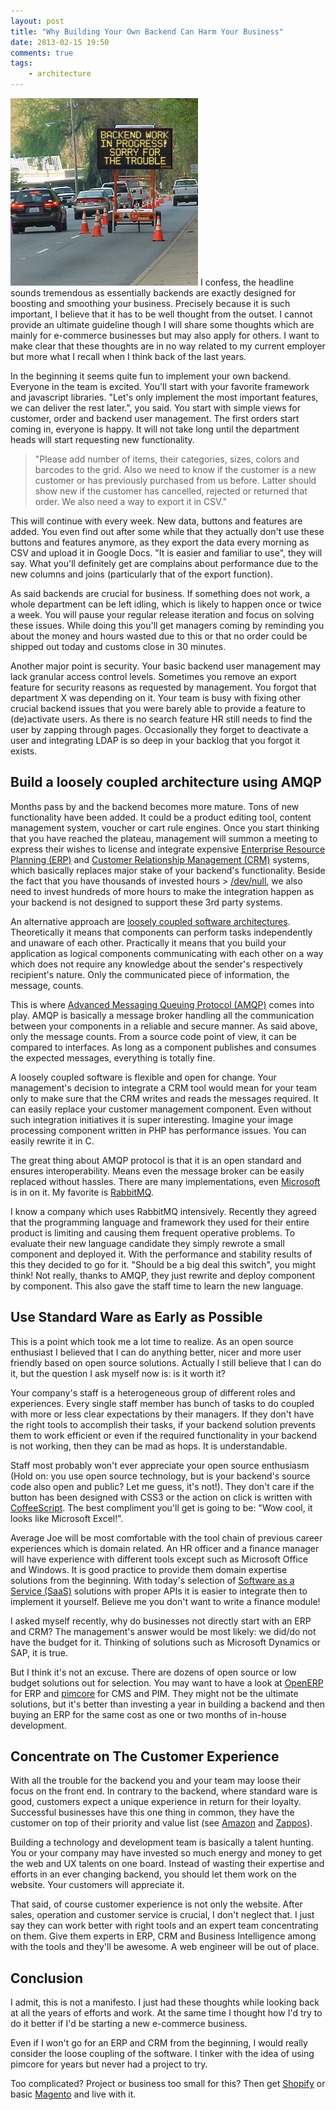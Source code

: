 ```yaml
---
layout: post
title: "Why Building Your Own Backend Can Harm Your Business"
date: 2013-02-15 19:50
comments: true
tags:
    - architecture
---
```

<img src="/img/post/backend_construction.jpg" width="300" height="300" alt="&copy; http://atom.smasher.org/construction" title="&copy; http://atom.smasher.org/construction" class="right" />
I confess, the headline sounds tremendous as essentially backends are exactly designed for boosting and smoothing your business. Precisely because it is such important, I believe that  it has to be well thought from the outset. I cannot provide an ultimate guideline though I will share some thoughts which are mainly for e-commerce businesses but may also apply for others. I want to make clear that these thoughts are in no way related to my current employer but more what I recall when I think back of the last years.

In the beginning it seems quite fun to implement your own backend. Everyone in the team is excited. You'll start with your favorite framework and javascript libraries. "Let's only implement the most important features, we can deliver the rest later.", you said. You start with simple views for customer, order and backend user management. The first orders start coming in, everyone is happy.  It will not take long until the department heads will start requesting new functionality. 
<!-- more -->
> "Please add number of items, their categories, sizes, colors and barcodes to the grid. Also we need to know if the customer is a new customer or has previously purchased from us before. Latter should show new if the customer has cancelled, rejected or returned that order. We also need a way to export it in CSV."

This will continue with every week. New data, buttons and features are added. You even find out after some while that they actually don't use these buttons and features anymore, as they export the data every morning as CSV and upload it in Google Docs. "It is easier and familiar to use", they will say. What you'll definitely get are complains about performance due to the new columns and joins (particularly that of the export function).

As said backends are crucial for business. If something does not work, a whole department can be left idling, which is likely to happen once or twice a week. You will pause your regular release iteration and focus on solving these issues. While doing this you'll get managers coming by reminding you about the money and hours wasted due to this or that no order could be shipped out today and customs close in 30 minutes.

Another major point is security. Your basic backend user management may lack granular access control levels. Sometimes you remove an export feature for security reasons as requested by management. You forgot that department X was depending on it. Your team is busy with fixing other crucial backend issues that you were barely able to provide a feature to (de)activate users. As there is no search feature HR still needs to find the user by zapping through pages. Occasionally they forget to deactivate a user and integrating LDAP is so deep in your backlog that you forgot it exists.

## Build a loosely coupled architecture using AMQP

Months pass by and the backend becomes more mature. Tons of new functionality have been added. It could be a product editing tool, content management system, voucher or cart rule engines. Once you start thinking that you have reached the plateau, management will summon a meeting to express their wishes to license and integrate expensive [Enterprise Resource Planning (ERP)](http://en.wikipedia.org/wiki/Enterprise_resource_planning) and [Customer Relationship Management (CRM)](http://en.wikipedia.org/wiki/Customer_relationship_management) systems, which basically replaces major stake of your backend's functionality. Beside the fact that you have thousands of invested hours > [/dev/null](http://en.wikipedia.org/wiki//dev/null), we also need to invest hundreds of more hours to make the integration happen as your backend is not designed to support these 3rd party systems.

An alternative approach are [loosely coupled software architectures](http://en.wikipedia.org/wiki/Loose_coupling). Theoretically it means that components can perform tasks independently and unaware of each other. Practically it means that you build your application as logical components communicating with each other on a way which does not require any knowledge about the sender's respectively recipient's nature. Only the communicated piece of information, the message, counts.

This is where [Advanced Messaging Queuing Protocol (AMQP)](http://en.wikipedia.org/wiki/Advanced_Message_Queuing_Protocol) comes into play. AMQP is basically a message broker handling all the communication between your components in a reliable and secure manner. As said above, only the message counts. From a source code point of view, it can be compared to interfaces. As long as a component publishes and consumes the expected messages, everything is totally fine.

A loosely coupled software is flexible and open for change. Your management's decision to integrate a CRM tool would mean for your team only to make sure that the CRM writes and reads the messages required. It can easily replace your customer management component. Even without such integration initiatives it is super interesting. Imagine your image processing component written in PHP has performance issues. You can easily rewrite it in C.

The great thing about AMQP protocol is that it is an open standard and ensures interoperability. Means even the message broker can be easily replaced without hassles. There are many implementations, even [Microsoft](http://blogs.msdn.com/b/interoperability/archive/2011/10/12/amqp-1-0-specification-now-available.aspx) is in on it. My favorite is [RabbitMQ](http://www.rabbitmq.com/).

I know a company which uses RabbitMQ intensively. Recently they agreed that the programming language and framework they used for their entire product is limiting and causing them frequent operative problems. To evaluate their new language candidate they simply rewrote a small component and deployed it. With the performance and stability results of this they decided to go for it. "Should be a big deal this switch", you might think! Not really, thanks to AMQP, they just rewrite and deploy component by component. This also gave the staff time to learn the new language.

## Use Standard Ware as Early as Possible

This is a point which took me a lot time to realize. As an open source enthusiast I believed that I can do anything better, nicer and more user friendly based on open source solutions. Actually I still believe that I can do it, but the question I ask myself now is: is it worth it?

Your company's staff is a heterogeneous group of different roles and experiences. Every single staff member has bunch of tasks to do coupled with more or less clear expectations by their managers. If they don't have the right tools to accomplish their tasks, if your backend solution prevents them to work efficient or even if the required functionality in your backend is not working, then they can be mad as hops. It is understandable.

Staff most probably won't ever appreciate your open source enthusiasm (Hold on: you use open source technology, but is your backend's source code also open and public? Let me guess, it's not!). They don't care if the button has been designed with CSS3 or the action on click is written with [CoffeeScript](http://coffeescript.org/). The best compliment you'll get is going to be: "Wow cool, it looks like Microsoft Excel!". 

Average Joe will be most comfortable with the tool chain of previous career experiences which is domain related. An HR officer and a finance manager will have experience with different tools except such as Microsoft Office and Windows. It is good practice to provide them domain expertise solutions from the beginning. With today's selection of [Software as a Service (SaaS)](http://en.wikipedia.org/wiki/Software_as_a_service) solutions with proper APIs it is easier to integrate then to implement it yourself. Believe me you don't want to write a finance module!

I asked myself recently, why do businesses not directly start with an ERP and CRM? The management's answer would be most likely: we did/do not have the budget for it. Thinking of solutions such as Microsoft Dynamics or SAP, it is true.

But I think it's not an excuse. There are dozens of open source or low budget solutions out for selection. You may want to have a look at [OpenERP](https://www.openerp.com/en/) for ERP and [pimcore](http://www.pimcore.org/) for CMS and PIM. They might not be the ultimate solutions, but it's better than investing a year in building a backend and then buying an ERP for the same cost as one or two months of in-house development.

## Concentrate on The Customer Experience

With all the trouble for the backend you and your team may loose their focus on the front end. In contrary to the backend, where standard ware is good, customers expect a unique experience in return for their loyalty. Successful businesses have this one thing in common, they have the customer on top of their priority and value list (see [Amazon](http://www.amazon.com/Values-Careers-Homepage/b?ie=UTF8&node=239365011) and [Zappos](http://about.zappos.com/our-unique-culture/zappos-core-values)).

Building a technology and development team is basically a talent hunting. You or your company may have invested so much energy and money to get the web and UX talents on one board. Instead of wasting their expertise and efforts in an ever changing backend, you should let them work on the website. Your customers will appreciate it.

That said, of course customer experience is not only the website. After sales, operation and customer service is crucial, I don't neglect that. I just say they can work better with right tools and an expert team concentrating on them. Give them experts in ERP, CRM and Business Intelligence among with the tools and they'll be awesome. A web engineer will be out of place.

## Conclusion

I admit, this is not a manifesto. I just had these thoughts while looking back at all the years of efforts and work. At the same time I thought how I'd try to do it better if I'd be starting a new e-commerce business.

Even if I won't go for an ERP and CRM from the beginning, I would really consider the loose coupling of the software. I tinker with the idea of using pimcore for years but never had a project to try.

Too complicated? Project or business too small for this? Then get [Shopify](https://app.shopify.com/services/signup?ref=halk) or basic [Magento](http://www.magentocommerce.com/) and live with it.